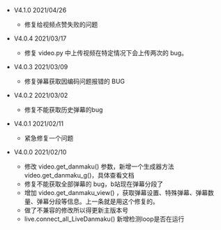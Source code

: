 + V4.1.0  2021/04/26
    + 修复给视频点赞失败的问题

+ V4.0.4  2021/03/17
    + 修复 video.py 中上传视频在特定情况下会上传两次的 bug。

+ V4.0.3  2021/03/09
    + 修复弹幕获取因编码问题报错的 BUG

+ V4.0.2  2021/03/02
    + 修复不能获取历史弹幕的bug

+ V4.0.1  2021/02/11
    + 紧急修复一个问题

+ V4.0.0  2021/02/10
    + 修改 video.get_danmaku() 参数，新增一个生成器方法 video.get_danmaku_g()，具体查看文档
    + 修复不能获取全部弹幕的 bug，b站现在弹幕分段了
    + 增加 video.get_danmaku_view() ，获取弹幕设置、特殊弹幕、弹幕数量、弹幕分段等信息。上一条就是用这个修复的。
    + 做了不兼容的修改所以得更新主版本号
    + live.connect_all_LiveDanmaku() 新增检测loop是否在运行